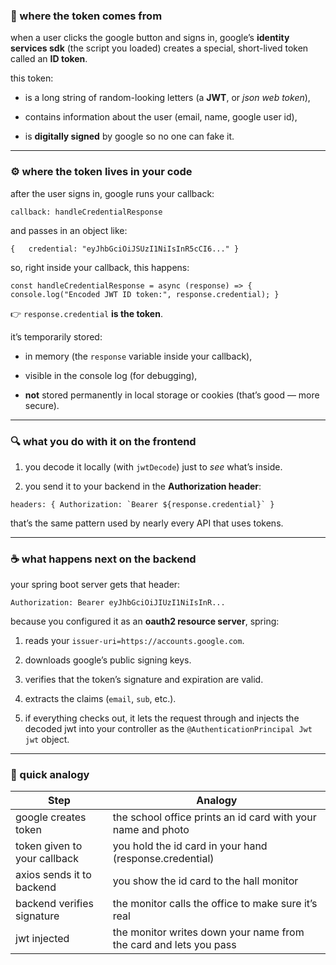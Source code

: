 ### 🧩 where the token comes from

when a user clicks the google button and signs in, google’s **identity services sdk** (the script you loaded) creates a special, short-lived token called an **ID token**.

this token:

- is a long string of random-looking letters (a **JWT**, or _json web token_),
    
- contains information about the user (email, name, google user id),
    
- is **digitally signed** by google so no one can fake it.
    

---

### ⚙️ where the token lives in your code

after the user signs in, google runs your callback:

`callback: handleCredentialResponse`

and passes in an object like:

`{   credential: "eyJhbGciOiJSUzI1NiIsInR5cCI6..." }`

so, right inside your callback, this happens:

`const handleCredentialResponse = async (response) => {   console.log("Encoded JWT ID token:", response.credential); }`

👉 `response.credential` **is the token**.

it’s temporarily stored:

- in memory (the `response` variable inside your callback),
    
- visible in the console log (for debugging),
    
- **not** stored permanently in local storage or cookies (that’s good — more secure).
    

---

### 🔍 what you do with it on the frontend

1. you decode it locally (with `jwtDecode`) just to _see_ what’s inside.
    
2. you send it to your backend in the **Authorization header**:
    

``headers: { Authorization: `Bearer ${response.credential}` }``

that’s the same pattern used by nearly every API that uses tokens.

---

### ☕ what happens next on the backend

your spring boot server gets that header:

`Authorization: Bearer eyJhbGciOiJIUzI1NiIsInR...`

because you configured it as an **oauth2 resource server**, spring:

1. reads your `issuer-uri=https://accounts.google.com`.
    
2. downloads google’s public signing keys.
    
3. verifies that the token’s signature and expiration are valid.
    
4. extracts the claims (`email`, `sub`, etc.).
    
5. if everything checks out, it lets the request through and injects the decoded jwt into your controller as the `@AuthenticationPrincipal Jwt jwt` object.
    

---

### 🧠 quick analogy

|Step|Analogy|
|---|---|
|google creates token|the school office prints an id card with your name and photo|
|token given to your callback|you hold the id card in your hand (response.credential)|
|axios sends it to backend|you show the id card to the hall monitor|
|backend verifies signature|the monitor calls the office to make sure it’s real|
|jwt injected|the monitor writes down your name from the card and lets you pass|